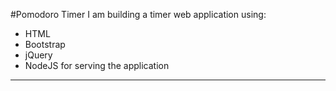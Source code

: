 #Pomodoro Timer
I am building a timer web application using:
  - HTML
  - Bootstrap
  - jQuery
  - NodeJS for serving the application
  
---
